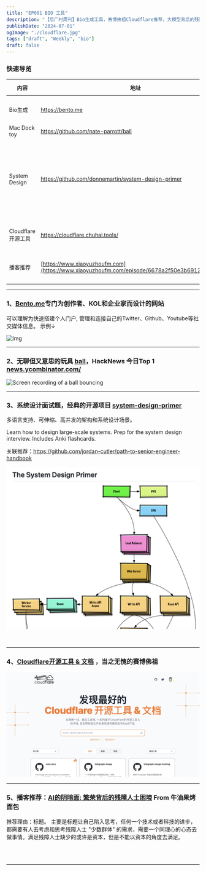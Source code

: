 ```yaml
---
title: "EP001 BIO 工具"
description: "【后厂村周刊】Bio生成工具，赛博佛祖Cloudflare推荐，大模型背后的残障人士需要思考"
publishDate: "2024-07-01"
ogImage: "./cloudflare.jpg"
tags: ["draft", "Weekly", "bio"]
draft: false
---
```


### 快速导览

| 内容                | 地址                                                         | Title / Keywords                                             |
| ------------------- | ------------------------------------------------------------ | ------------------------------------------------------------ |
| Bio生成             | https://bento.me                                             | A Link in Bio. But Rich and Beautiful.                       |
| Mac Dock toy        | https://github.com/nate-parrott/ball                         | Ball                                                         |
| System Design       | https://github.com/donnemartin/system-design-primer          | Learn how to design large-scale systems. Prep for the system design interview. Includes Anki flashcards. |
| Cloudflare 开源工具 | https://cloudflare.chuhai.tools/                             | 发现最好的Cloudflare 开源工具 & 文档                         |
| 播客推荐            | [https://www.xiaoyuzhoufm.com](https://www.xiaoyuzhoufm.com/episode/6678a2f50e3b6912d394068a) | AI的阴暗面: 繁荣背后的残障人士困境                           |

---



### 1、[Bento.me](bento.me)专门为创作者、KOL和企业家而设计的网站

可以理解为快速搭建个人门户, 管理和连接自己的Twitter、Github、Youtube等社交媒体信息。 示例↓

![img](https://global-uploads.webflow.com/6335b33630f88833a92915fc/63ea5abefbeb7e96b8d77a3f_desktop%20video%20small-poster-00001.jpg)

---



### 2、无聊但又意思的玩具 [ball](https://github.com/nate-parrott/ball)，HackNews 今日Top 1 [news.ycombinator.com/](https://news.ycombinator.com/item?id=40793465)

![Screen recording of a ball bouncing](https://github.com/nate-parrott/ball/raw/main/Recording.gif)

 

---

### 3、系统设计面试题，经典的开源项目 [system-design-primer](https://github.com/donnemartin/system-design-primer)

多语言支持、可伸缩、高并发的架构和系统设计场景。

Learn how to design large-scale systems. Prep for the system design interview. Includes Anki flashcards.

关联推荐：https://github.com/jordan-cutler/path-to-senior-engineer-handbook

![image-20240701140217830](./system-design-primer.png)

<br/>

---



### 4、[Cloudflare开源工具 & 文档](https://cloudflare.chuhai.tools/) ，当之无愧的赛博佛祖

![cloudflare tools](./cloudflare.jpg)



---



### 5、播客推荐：[AI的阴暗面: 繁荣背后的残障人士困境](https://www.xiaoyuzhoufm.com/episode/6678a2f50e3b6912d394068a) From 牛油果烤面包

推荐理由：标题。 主要是标题让自己陷入思考，任何一个技术或者科技的进步，都需要有人去考虑和思考残障人士 "少数群体" 的需求，需要一个同理心的心态去做事情。满足残障人士缺少的或许是资本，但是不能以资本的角度去满足。

<br/> <br/>

---

